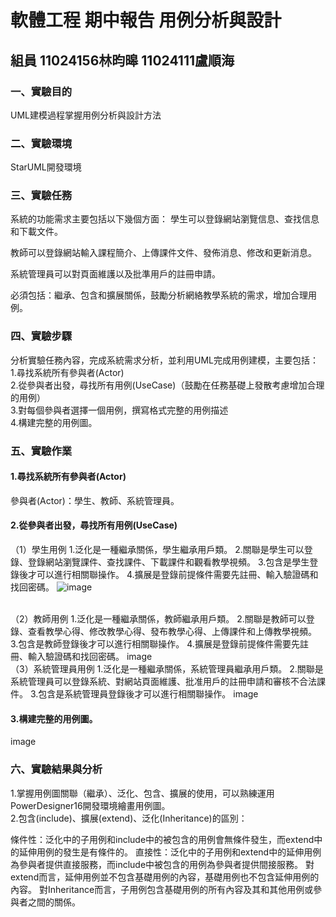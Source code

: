 # 軟體工程 期中報告 用例分析與設計
## 組員 11024156林昀暤 11024111盧順海

### 一、實驗目的
UML建模過程掌握用例分析與設計方法
### 二、實驗環境
StarUML開發環境
### 三、實驗任務
系統的功能需求主要包括以下幾個方面：
學生可以登錄網站瀏覽信息、查找信息和下載文件。

教師可以登錄網站輸入課程簡介、上傳課件文件、發佈消息、修改和更新消息。

系統管理員可以對頁面維護以及批準用戶的註冊申請。

必須包括：繼承、包含和擴展關係，鼓勵分析網絡教學系統的需求，增加合理用例。
### 四、實驗步驟
分析實驗任務內容，完成系統需求分析，並利用UML完成用例建模，主要包括：<br />
1.尋找系統所有參與者(Actor) <br />
2.從參與者出發，尋找所有用例(UseCase)（鼓勵在任務基礎上發散考慮增加合理的用例） <br />
3.對每個參與者選擇一個用例，撰寫格式完整的用例描述 <br />
4.構建完整的用例圖。 <br />
### 五、實驗作業
#### 1.尋找系統所有參與者(Actor)
參與者(Actor)：學生、教師、系統管理員。<br />
#### 2.從參與者出發，尋找所有用例(UseCase)
（1）學生用例
1.泛化是一種繼承關係，學生繼承用戶類。
2.關聯是學生可以登錄、登錄網站瀏覽課件、查找課件、下載課件和觀看教學視頻。
3.包含是學生登錄後才可以進行相關聯操作。
4.擴展是登錄前提條件需要先註冊、輸入驗證碼和找回密碼。
![image](https://github.com/user-attachments/assets/fc76b613-8e36-4e53-98d8-5e6baec7092a)


<br />
（2）教師用例
1.泛化是一種繼承關係，教師繼承用戶類。
2.關聯是教師可以登錄、查看教學心得、修改教學心得、發布教學心得、上傳課件和上傳教學視頻。
3.包含是教師登錄後才可以進行相關聯操作。
4.擴展是登錄前提條件需要先註冊、輸入驗證碼和找回密碼。
image

<br />
（3）系統管理員用例
1.泛化是一種繼承關係，系統管理員繼承用戶類。
2.關聯是系統管理員可以登錄系統、對網站頁面維護、批准用戶的註冊申請和審核不合法課件。
3.包含是系統管理員登錄後才可以進行相關聯操作。
image

#### 3.構建完整的用例圖。
image

### 六、實驗結果與分析
1.掌握用例圖關聯（繼承）、泛化、包含、擴展的使用，可以熟練運用PowerDesigner16開發環境繪畫用例圖。 <br />
2.包含(include)、擴展(extend)、泛化(Inheritance)的區別：

條件性：泛化中的子用例和include中的被包含的用例會無條件發生，而extend中的延伸用例的發生是有條件的。
直接性：泛化中的子用例和extend中的延伸用例為參與者提供直接服務，而include中被包含的用例為參與者提供間接服務。
對extend而言，延伸用例並不包含基礎用例的內容，基礎用例也不包含延伸用例的內容。
對Inheritance而言，子用例包含基礎用例的所有內容及其和其他用例或參與者之間的關係。
